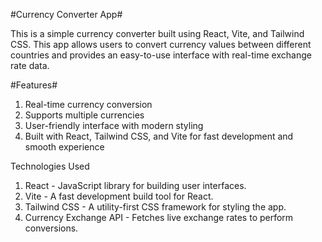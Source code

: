#Currency Converter App#

This is a simple currency converter built using React, Vite, and Tailwind CSS. This app allows users to convert currency values between different countries and provides an easy-to-use interface with real-time exchange rate data.

#Features#

1. Real-time currency conversion
2. Supports multiple currencies
3. User-friendly interface with modern styling
4. Built with React, Tailwind CSS, and Vite for fast development and smooth experience

Technologies Used
1. React - JavaScript library for building user interfaces.
2. Vite - A fast development build tool for React.
3. Tailwind CSS - A utility-first CSS framework for styling the app.
4. Currency Exchange API - Fetches live exchange rates to perform conversions.